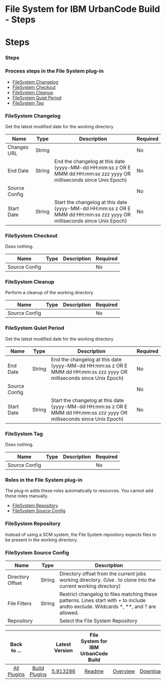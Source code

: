 
File System for IBM UrbanCode Build - Steps
===========================================

# Steps


### Steps




### Process steps in the File System plug-in

* [FileSystem Changelog](#filesystem_changelog)
* [FileSystem Checkout](#filesystem_checkout)
* [FileSystem Cleanup](#filesystem_cleanup)
* [FileSystem Quiet Period](#filesystem_quiet_period)
* [FileSystem Tag](#filesystem_tag)


### FileSystem Changelog

Get the latest modified date for the working directory


| Name | Type | Description                                                                                                          | Required |
| ---- | ---- | -------------------------------------------------------------------------------------------------------------------- | -------- |
| Changes URL | String |  | No |
| End Date | String | End the changelog at this date (yyyy-MM-dd HH:mm:ss z OR E MMM dd HH:mm:ss zzz yyyy OR milliseconds since Unix Epoch) | No |
| Source Config |  |  | No |
| Start Date | String | Start the changelog at this date (yyyy-MM-dd HH:mm:ss z OR E MMM dd HH:mm:ss zzz yyyy OR milliseconds since Unix Epoch) | No |

### FileSystem Checkout

Does nothing.


| Name | Type | Description                                                                                                          | Required |
| ---- | ---- | -------------------------------------------------------------------------------------------------------------------- | -------- |
| Source Config |  |  | No |

### FileSystem Cleanup

Perform a cleanup of the working directory


| Name | Type | Description                                                                                                          | Required |
| ---- | ---- | -------------------------------------------------------------------------------------------------------------------- | -------- |
| Source Config |  |  | No |

### FileSystem Quiet Period

Get the latest modified date for the working directory


| Name | Type | Description                                                                                                          | Required |
| ---- | ---- | -------------------------------------------------------------------------------------------------------------------- | -------- |
| End Date | String | End the changelog at this date (yyyy-MM-dd HH:mm:ss z OR E MMM dd HH:mm:ss zzz yyyy OR milliseconds since Unix Epoch) | No |
| Source Config |  |  | No |
| Start Date | String | Start the changelog at this date (yyyy-MM-dd HH:mm:ss z OR E MMM dd HH:mm:ss zzz yyyy OR milliseconds since Unix Epoch) | No |

### FileSystem Tag

Does nothing.


| Name | Type | Description                                                                                                          | Required |
| ---- | ---- | -------------------------------------------------------------------------------------------------------------------- | -------- |
| Source Config |  |  | No |


### Roles in the File System plug-in

The plug-in adds these roles automatically to resources. You cannot add these roles manually.


* [FileSystem Repository](#filesystem_repository_role)
* [FileSystem Source Config](#filesystem_source_config_role)


### FileSystem Repository

Instead of using a SCM system, the File System repository expects files to be present in the working directory.


### FileSystem Source Config


| Name | Type | Description |
| --- | --- | --- |
| Directory Offset | String | Directory offset from the current jobs working directory. (Use . to clone into the current working directory) |
| File Filters | String | Restrict changelog to files matching these patterns. Lines start with + to include andto exclude. Wildcards \*, \*\*, and ? are allowed. |
| Repository |  | Select the File System Repository |



|Back to ...||Latest Version|File System for IBM UrbanCode Build |||
| :---: | :---: | :---: | :---: | :---: | :---: |
|[All Plugins](../../index.md)|[Build Plugins](../README.md)|[5.913286](https://raw.githubusercontent.com/UrbanCode/IBM-UCB-PLUGINS/main/files/FileSystem/FileSystem-5.913286.zip)|[Readme](README.md)|[Overview](overview.md)|[Downloads](downloads.md)|
